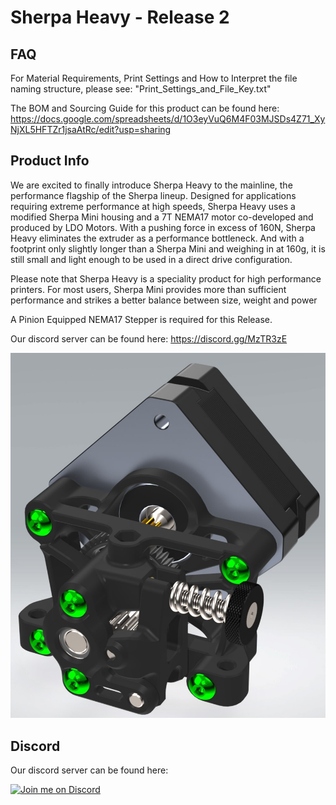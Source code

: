 # Sherpa Heavy - Release 2

## FAQ
For Material Requirements, Print Settings and How to Interpret the file naming structure, please see: "Print_Settings_and_File_Key.txt"

The BOM and Sourcing Guide for this product can be found here: https://docs.google.com/spreadsheets/d/1O3eyVuQ6M4F03MJSDs4Z71_XyNjXL5HFTZr1jsaAtRc/edit?usp=sharing


## Product Info
We are excited to finally introduce Sherpa Heavy to the mainline, the performance flagship of the Sherpa lineup. Designed for applications requiring extreme performance at high speeds, Sherpa Heavy uses a modified Sherpa Mini housing and a 7T NEMA17 motor co-developed and produced by LDO Motors. With a pushing force in excess of 160N, Sherpa Heavy eliminates the extruder as a performance bottleneck. And with a footprint only slightly longer than a Sherpa Mini and weighing in at 160g, it is still small and light enough to be used in a direct drive configuration. 

Please note that Sherpa Heavy is a speciality product for high performance printers. For most users, Sherpa Mini provides more than sufficient performance and strikes a better balance between size, weight and power

A Pinion Equipped NEMA17 Stepper is required for this Release.

Our discord server can be found here: https://discord.gg/MzTR3zE

![Image of Sherpa Heavy](Images/sh_2.jpg?raw=true)


## Discord
Our discord server can be found here: 

[![Join me on Discord](https://discord.com/api/guilds/641407187004030997/widget.png?style=banner2)](https://discord.gg/MzTR3zE)
